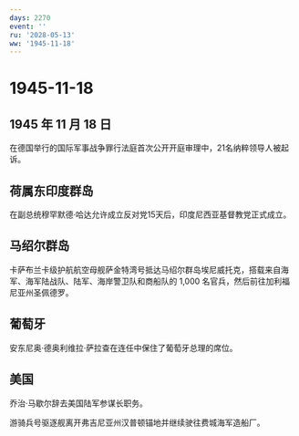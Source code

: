 ```yaml
---
days: 2270
event: ''
ru: '2028-05-13'
ww: '1945-11-18'
---
```


# 1945-11-18

## 1945 年 11 月 18 日

在德国举行的国际军事战争罪行法庭首次公开开庭审理中，21名纳粹领导人被起诉。

## 荷属东印度群岛

在副总统穆罕默德·哈达允许成立反对党15天后，印度尼西亚基督教党正式成立。

## 马绍尔群岛

卡萨布兰卡级护航航空母舰萨金特湾号抵达马绍尔群岛埃尼威托克，搭载来自海军、海军陆战队、陆军、海岸警卫队和商船队的
1,000 名官兵，然后前往加利福尼亚州圣佩德罗。

## 葡萄牙

安东尼奥·德奥利维拉·萨拉查在连任中保住了葡萄牙总理的席位。

## 美国

乔治·马歇尔辞去美国陆军参谋长职务。

游骑兵号驱逐舰离开弗吉尼亚州汉普顿锚地并继续驶往费城海军造船厂。